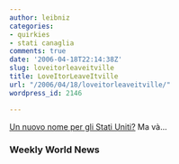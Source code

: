```yaml
---
author: leibniz
categories:
- quirkies
- stati canaglia
comments: true
date: '2006-04-18T22:14:38Z'
slug: loveitorleaveitville
title: LoveItorLeaveItville
url: "/2006/04/18/loveitorleaveitville/"
wordpress_id: 2146

---
```

[Un nuovo nome per gli Stati Uniti?](https://www.weeklyworldnews.com/features/politics/61721) Ma và...


### Weekly World News
